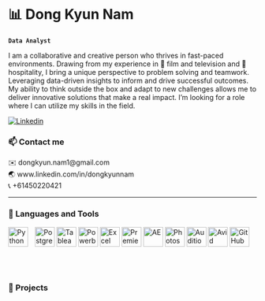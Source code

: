 # 📊 Dong Kyun Nam
   
**`Data Analyst`**
   
I am a collaborative and creative person who thrives in fast-paced environments.
Drawing from my experience in 🎥 film and television and 🍔 hospitality, I bring a unique perspective to problem solving and teamwork. 
Leveraging data-driven insights to inform and drive successful outcomes.
My ability to think outside the box and adapt to new challenges allows me to deliver innovative
solutions that make a real impact. I’m looking for a role where I can utilize my skills in the field.
   <p align="left">
      <a href="https://www.linkedin.com/in/dongkyunnam">
         <img alt="Linkedin" title="Linkedin" src="https://img.shields.io/badge/LinkedIn-0077B5?style=for-the-badge&logo=linkedin&logoColor=white"/></a>
   </p>
   
         
### 📫 Contact me
   <p align="left">
      ✉️ dongkyun.nam1@gmail.com <br />
      🌏 www.linkedin.com/in/dongkyunnam <br />
      📞 +61450220421 &nbsp;
   </p> 
      
---

### 🧰 Languages and Tools
<p align="left">
   <img alt="Python" width="40px" style="padding-right:10px;" src="https://cdn.jsdelivr.net/gh/devicons/devicon/icons/python/python-plain.svg" />
   <img alt="Postgresql" width="40px"  src="https://www.vectorlogo.zone/logos/postgresql/postgresql-icon.svg" />
   <img alt="Tableau" width="40px" src="https://cdn.worldvectorlogo.com/logos/tableau-software.svg" />
   <img alt="Powerbi" width="40px" src="https://upload.wikimedia.org/wikipedia/commons/thumb/c/cf/New_Power_BI_Logo.svg/2048px-New_Power_BI_Logo.svg.png" />
   <img alt="Excel" width="40px" src="https://upload.wikimedia.org/wikipedia/commons/thumb/3/34/Microsoft_Office_Excel_%282019%E2%80%93present%29.svg/2203px-Microsoft_Office_Excel_%282019%E2%80%93present%29.svg.png" />
   <img alt="Premiere" width="40px"  src="https://upload.wikimedia.org/wikipedia/commons/thumb/4/40/Adobe_Premiere_Pro_CC_icon.svg/1200px-Adobe_Premiere_Pro_CC_icon.svg.png" />
   <img alt="AE" width="40px"  src="https://upload.wikimedia.org/wikipedia/commons/thumb/c/cb/Adobe_After_Effects_CC_icon.svg/1051px-Adobe_After_Effects_CC_icon.svg.png" />
   <img alt="Photoshop" width="40px" src="https://upload.wikimedia.org/wikipedia/commons/thumb/a/af/Adobe_Photoshop_CC_icon.svg/2101px-Adobe_Photoshop_CC_icon.svg.png" />
   <img alt="Audition" width="40px"  src="https://upload.wikimedia.org/wikipedia/commons/thumb/0/0e/Adobe_Audition_CC_icon_%282020%29.svg/1051px-Adobe_Audition_CC_icon_%282020%29.svg.png" />
   <img alt="Avid" width="40px" src="https://thefinishline.pro/wp-content/uploads/2021/01/AVID-MEDIA-COMPOSER-LOGO-1404x1404.png" />
   <img alt="GitHub" width="40px"  src="https://cdn.jsdelivr.net/gh/devicons/devicon/icons/github/github-original.svg" />
</p> 
<br />

     
#

### 📄 Projects
   
   

